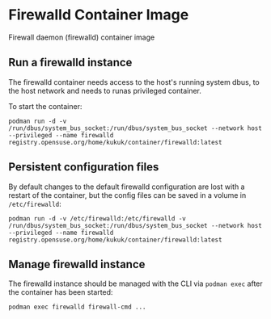 # Firewalld Container Image

Firewall daemon (firewalld) container image

## Run a firewalld instance

The firewalld container needs access to the host's running system dbus, to the host network and needs to runas privileged container.

To start the container:
                          
```
podman run -d -v /run/dbus/system_bus_socket:/run/dbus/system_bus_socket --network host --privileged --name firewalld registry.opensuse.org/home/kukuk/container/firewalld:latest
```

## Persistent configuration files

By default changes to the default firewalld configuration are lost with a restart of the container, but the config files can be saved in a volume in `/etc/firewalld`:

```
podman run -d -v /etc/firewalld:/etc/firewalld -v /run/dbus/system_bus_socket:/run/dbus/system_bus_socket --network host --privileged --name firewalld registry.opensuse.org/home/kukuk/container/firewalld:latest
```

## Manage firewalld instance

The firewalld instance should be managed with the CLI via `podman exec`
after the container has been started:

```
podman exec firewalld firewall-cmd ...
```

